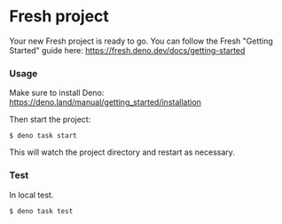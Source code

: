 # Fresh project

Your new Fresh project is ready to go. You can follow the Fresh "Getting
Started" guide here: https://fresh.deno.dev/docs/getting-started

### Usage

Make sure to install Deno: https://deno.land/manual/getting_started/installation

Then start the project:

```
$ deno task start
```

This will watch the project directory and restart as necessary.

### Test

In local test.

```
$ deno task test
```

